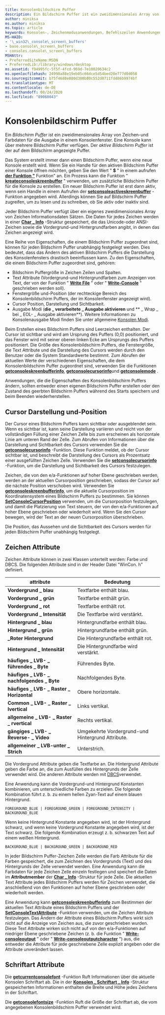 ```yaml
---
title: Konsolenbildschirm Puffer
description: Ein Bildschirm Puffer ist ein zweidimensionales Array von Zeichen-und Farbdaten für die Ausgabe in einem Konsolenfenster.
author: miniksa
ms.author: miniksa
ms.topic: article
keywords: Konsolen-, Zeichenmodusanwendungen, Befehlszeilen Anwendungen, Terminalanwendungen, Konsolen-API
MS-HAID:
- '\_win32\_console\_screen\_buffers'
- base.console\_screen\_buffers
- consoles.console\_screen\_buffers
MSHAttr:
- PreferredSiteName:MSDN
- PreferredLib:/library/windows/desktop
ms.assetid: f94995fc-5f5f-4fcd-969d-7e10020634c2
ms.openlocfilehash: 24998a88e19eb05c66dce5d54bed28e777d0d058
ms.sourcegitcommit: b75f4688e080d300b80c552d0711fdd86b9974bf
ms.translationtype: MT
ms.contentlocale: de-DE
ms.lasthandoff: 08/24/2020
ms.locfileid: "89060043"
---
```

# <a name="console-screen-buffers"></a>Konsolenbildschirm Puffer


Ein *Bildschirm Puffer* ist ein zweidimensionales Array von Zeichen-und Farbdaten für die Ausgabe in einem Konsolenfenster. Eine Konsole kann über mehrere Bildschirm Puffer verfügen. Der *aktive Bildschirm Puffer* ist der auf dem Bildschirm angezeigte Puffer.

Das System erstellt immer dann einen Bildschirm Puffer, wenn eine neue Konsole erstellt wird. Wenn Sie ein Handle für den aktiven Bildschirm Puffer einer Konsole öffnen möchten, geben Sie den Wert " **$** " in einem aufrufen [**der Funktion "**](https://msdn.microsoft.com/library/windows/desktop/aa363858) Funktion" an. Ein Prozess kann die Funktion " [**kreateconsoleskreenbuffer**](createconsolescreenbuffer.md) " verwenden, um zusätzliche Bildschirm Puffer für die Konsole zu erstellen. Ein neuer Bildschirm Puffer ist erst dann aktiv, wenn sein Handle in einem Aufrufen der [**setconsoleactiveskreenbuffer**](setconsoleactivescreenbuffer.md) -Funktion angegeben wird. Allerdings können Sie auf Bildschirm Puffer zugreifen, um zu lesen und zu schreiben, ob Sie aktiv oder inaktiv sind.

Jeder Bildschirm Puffer verfügt über ein eigenes zweidimensionales Array von Zeichen Informationsdaten Sätzen. Die Daten für jedes Zeichen werden in einer [**Char \_ Info**](char-info-str.md) -Struktur gespeichert, die das Unicode-oder ANSI-Zeichen sowie die Vordergrund-und Hintergrundfarben angibt, in denen das Zeichen angezeigt wird.

Eine Reihe von Eigenschaften, die einem Bildschirm Puffer zugeordnet sind, können für jeden Bildschirm Puffer unabhängig festgelegt werden. Dies bedeutet, dass das Ändern des aktiven Bildschirm Puffers die Darstellung des Konsolenfensters drastisch beeinflussen kann. Zu den Eigenschaften, die einem Bildschirm Puffer zugeordnet sind, gehören:

- Bildschirm Puffergröße in Zeichen Zeilen und Spalten.
- Text Attribute (Vordergrund-und Hintergrundfarben zum Anzeigen von Text, der von der Funktion " [**Write File**](https://msdn.microsoft.com/library/windows/desktop/aa365747) " oder " [**Write-Console**](writeconsole.md) " geschrieben werden soll).
- Fenstergröße und-Position (der rechteckige Bereich des Konsolenbildschirm Puffers, der im Konsolenfenster angezeigt wird).
- Cursor Position, Darstellung und Sichtbarkeit.
- Ausgabe Modi (**die \_ verarbeitete \_ Ausgabe aktivieren** und ** \_ Wrap \_ bei \_ EOL- \_ Ausgabe aktivieren**). Weitere Informationen zu Konsolenausgabe Modi finden Sie unter allgemeine [Konsolen Modi](high-level-console-modes.md).

Beim Erstellen eines Bildschirm Puffers sind Leerzeichen enthalten. Der Cursor ist sichtbar und wird am Ursprung des Puffers (0,0) positioniert, und das Fenster wird mit seiner oberen linken Ecke am Ursprungs des Puffers positioniert. Die Größe des Konsolenbildschirm Puffers, die Fenstergröße, die Text Attribute und die Darstellung des Cursors werden durch den Benutzer oder die System Standardwerte bestimmt. Zum Abrufen der aktuellen Werte der verschiedenen Eigenschaften, die dem Konsolenbildschirm Puffer zugeordnet sind, verwenden Sie die Funktionen [**getconsoleskreenbufferinfo**](getconsolescreenbufferinfo.md), [**getconsolecursorinfo**](getconsolecursorinfo.md)und [**getconsolemode**](getconsolemode.md) .

Anwendungen, die die Eigenschaften des Konsolenbildschirm Puffers ändern, sollten entweder einen eigenen Bildschirm Puffer erstellen oder den Zustand des geerbten Bildschirm Puffers während des Starts speichern und beim Beenden wiederherstellen.

## <a name="span-id_win32_cursor_appearance_and_positionspanspan-id_win32_cursor_appearance_and_positionspancursor-appearance-and-position"></a><span id="_win32_cursor_appearance_and_position"></span><span id="_WIN32_CURSOR_APPEARANCE_AND_POSITION"></span>Cursor Darstellung und-Position


Der Cursor eines Bildschirm Puffers kann sichtbar oder ausgeblendet sein. Wenn es sichtbar ist, kann seine Darstellung variieren und reicht von der vollständigen Füllung einer Zeichen Zelle bis zum erscheinen als horizontale Linie am unteren Rand der Zelle. Zum Abrufen von Informationen über die Darstellung und Sichtbarkeit des Cursors verwenden Sie die [**getconsolecursorinfo**](getconsolecursorinfo.md) -Funktion. Diese Funktion meldet, ob der Cursor sichtbar ist, und beschreibt die Darstellung des Cursors als Prozentsatz einer ausgefüllten Zeichen Zelle. Verwenden Sie die [**setconsolecursorinfo**](setconsolecursorinfo.md) -Funktion, um die Darstellung und Sichtbarkeit des Cursors festzulegen.

Zeichen, die von den e/a-Funktionen auf hoher Ebene geschrieben werden, werden an der aktuellen Cursorposition geschrieben, sodass der Cursor auf die nächste Position verschoben wird. Verwenden Sie [**getconsoleskreenbufferinfo**](getconsolescreenbufferinfo.md), um die aktuelle Cursorposition im Koordinatensystem eines Bildschirm Puffers zu bestimmen. Sie können [**SetConsoleCursorPosition**](setconsolecursorposition.md) verwenden, um die Cursorposition festzulegen, und damit die Platzierung von Text steuern, der von den e/a-Funktionen auf hoher Ebene geschrieben oder wiederholt wird. Wenn Sie den Cursor bewegen, wird der Text an der neuen Cursorposition überschrieben.

Die Position, das Aussehen und die Sichtbarkeit des Cursors werden für jeden Bildschirm Puffer unabhängig festgelegt.

## <a name="span-id_win32_character_attributesspanspan-id_win32_character_attributesspancharacter-attributes"></a><span id="_win32_character_attributes"></span><span id="_WIN32_CHARACTER_ATTRIBUTES"></span>Zeichen Attribute


Zeichen Attribute können in zwei Klassen unterteilt werden: Farbe und DBCS. Die folgenden Attribute sind in der Header Datei "WinCon. h" definiert.


| attribute                         | Bedeutung                                       |
|-----------------------------------|-----------------------------------------------|
| **Vordergrund \_ blau**              | Textfarbe enthält blau.                     |
| **Vordergrund \_ grün**             | Textfarbe enthält grün.                    |
| **Vordergrund \_ rot**               | Textfarbe enthält rot.                      |
| **Vordergrund \_ Intensität**         | Die Textfarbe wird verstärkt.                    |
| **Hintergrund \_ blau**              | Hintergrundfarbe enthält blau.               |
| **Hintergrund \_ grün**             | Hintergrundfarbe enthält grün.              |
| **\_Roter Hintergrund**               | Die Hintergrundfarbe enthält rot.                |
| **Hintergrund \_ Intensität**         | Die Hintergrundfarbe wird verstärkt.              |
| **häufiges \_ LVB- \_ führendes \_ Byte**    | Führendes Byte.                                 |
| **häufiges \_ LVB- \_ nachfolgendes \_ Byte**   | Nachfolgendes Byte.                                |
| **häufiges \_ LVB- \_ Raster \_ Horizontal** | Obere horizontale.                               |
| **Common \_ LVB- \_ Raster \_ lvertical**  | Links vertikal.                                |
| **allgemeine \_ LVB- \_ Raster \_ rvertical**  | Rechts vertikal.                               |
| **gängiges \_ LVB- \_ Reverse- \_ Video**   | Umgekehrte Vordergrund-und Hintergrund Attribute. |
| **allgemeiner \_ LVB-unter \_ Strich**       | Unterstrich.                                   |


Die Vordergrund Attribute geben die Textfarbe an. Die Hintergrund Attribute geben die Farbe an, die zum Ausfüllen des Hintergrunds der Zelle verwendet wird. Die anderen Attribute werden mit [DBCS](https://msdn.microsoft.com/library/windows/desktop/dd317794)verwendet.

Eine Anwendung kann die Vordergrund-und Hintergrund Konstanten kombinieren, um unterschiedliche Farben zu erzielen. Die folgende Kombination führt z. b. zu einem hellen Zyan-Text auf einem blauen Hintergrund.

`FOREGROUND_BLUE | FOREGROUND_GREEN | FOREGROUND_INTENSITY | BACKGROUND_BLUE`

Wenn keine Hintergrund Konstante angegeben wird, ist der Hintergrund schwarz, und wenn keine Vordergrund Konstante angegeben wird, ist der Text schwarz. Die folgende Kombination erzeugt z. b. schwarzen Text auf einem weißen Hintergrund.

`BACKGROUND_BLUE | BACKGROUND_GREEN | BACKGROUND_RED`

In jeder Bildschirm Puffer-Zeichen Zelle werden die Farb Attribute für die Farben gespeichert, die zum Zeichnen des Vordergrunds (Text) und des Hintergrunds der Zelle verwendet werden. Eine Anwendung kann die Farbdaten für jede Zeichen Zelle einzeln festlegen und speichert die Daten im **Attributmember** der [**Char \_ Info**](char-info-str.md) -Struktur für jede Zelle. Die aktuellen Text Attribute jedes Bildschirm Puffers werden für Zeichen verwendet, die anschließend von den Funktionen auf hoher Ebene geschrieben oder wiederholt werden.

Eine Anwendung kann [**getconsoleskreenbufferinfo**](getconsolescreenbufferinfo.md) zum Bestimmen der aktuellen Text Attribute eines Bildschirm Puffers und der [**SetConsoleTextAttribute**](setconsoletextattribute.md) -Funktion verwenden, um die Zeichen Attribute festzulegen. Das Ändern der Attribute eines Bildschirm Puffers wirkt sich nicht auf die Anzeige von Zeichen aus, die zuvor geschrieben wurden. Diese Text Attribute wirken sich nicht auf von den e/a-Funktionen auf niedriger Ebene geschriebene Zeichen (z. b. die Funktion " [**Write-consoleoutput**](writeconsoleoutput.md) " oder " [**Write-consoleoutputcharacter**](writeconsoleoutputcharacter.md) ") aus, die entweder die Attribute für jede geschriebene Zelle explizit angeben oder die Attribute unverändert lassen.

## <a name="span-id_win32_font_attributesspanspan-id_win32_font_attributesspanfont-attributes"></a><span id="_win32_font_attributes"></span><span id="_WIN32_FONT_ATTRIBUTES"></span>Schriftart Attribute


Die [**getcurrentconsolefont**](getcurrentconsolefont.md) -Funktion Ruft Informationen über die aktuelle Konsolen Schriftart ab. Die in der [**Konsolen \_ Schriftart \_ Info**](console-font-info-str.md) -Struktur gespeicherten Informationen enthalten die Breite und Höhe jedes Zeichens in der Schriftart.

Die [**getconsolefontsize**](getconsolefontsize.md) -Funktion Ruft die Größe der Schriftart ab, die vom angegebenen Konsolenbildschirm Puffer verwendet wird.









